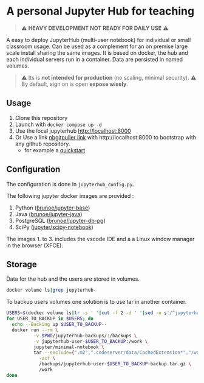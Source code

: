 # A personal Jupyter Hub for teaching

> :warning: **HEAVY DEVELOPMENT NOT READY FOR DAILY USE** :warning:

A easy to deploy JupyterHub (multi-user notebook) for individual or small classroom usage.
Can be used as a complement for an on premise large scale install sharing the same images.
It is based on docker, the hub and each individual servers run in a container. Data are persisted in named volumes.

> :warning: Its is **not intended for production** (no scaling, minimal security).
> :warning: By default, sign on is open **expose wisely**.

## Usage

1. Clone this repository
1. Launch with `docker compose up -d`
1. Use the local jupyterhub <http://localhost:8000>
1. Or Use a link [nbgitpuller link](https://nbgitpuller.readthedocs.io/en/latest/link.html) with http://localhost:8000 to bootstrap with any github repository.
   * for example a [quickstart](http://localhost:8000/hub/user-redirect/git-pull?repo=https%3A%2F%2Fgithub.com%2Febpro%2Fnotebook-qs-base&urlpath=lab%2Ftree%2Fnotebooks%2Fnotebook-qs-base%2Fquickstart.ipynb)

## Configuration

The configuration is done in `jupyterhub_config.py`.

The following jupyter docker images are provided :

1. Python ([brunoe/jupyter-base](github.com/ebpro/jupyter-base/))
1. Java ([brunoe/jupyter-java](github.com/ebpro/jupyter-java))
1. PostgreSQL ([brunoe/jupyter-db-pg](https://github.com/ebpro/jupyter-db-pg))
1. SciPy ([jupyter/scipy-notebook](https://jupyter-docker-stacks.readthedocs.io/en/latest/using/selecting.html#jupyter-scipy-notebook))

The images 1. to 3. includes the vscode IDE and a a Linux window manager in the browser (XFCE).

## Storage

Data for the hub and the users are stored in volumes.

```bash
docker volume ls|grep jupyterhub-
```

To backup users volumes one solution is to use tar in another container.

```bash
USERS=$(docker volume ls|tr -s ' '|cut -f 2 -d ' '|sed -n s'/^jupyterhub-user-\(.*\)/\1/p')
for USER_TO_BACKUP in $USERS; do
  echo --Backing up $USER_TO_BACKUP--
  docker run --rm \
          -v $PWD/jupyterhub-backups/:/backups \
          -v jupyterhub-user-$USER_TO_BACKUP:/work \
          jupyter/minimal-notebook \
          tar --exclude={".m2",".codeserver/data/CachedExtension*","/work/.codeserver/data/logs/"} \
            -zcf \
            /backups/jupyterhub-user-$USER_TO_BACKUP-backup.tar.gz \
            /work
done
```
